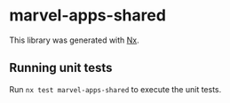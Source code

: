 # marvel-apps-shared

This library was generated with [Nx](https://nx.dev).

## Running unit tests

Run `nx test marvel-apps-shared` to execute the unit tests.
